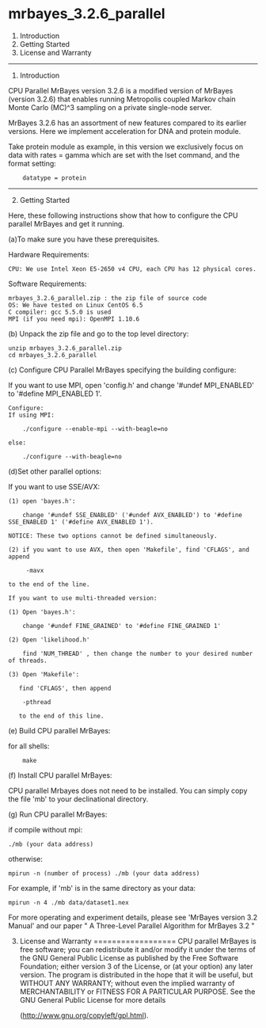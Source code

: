 # mrbayes_3.2.6_parallel

1. Introduction
2. Getting Started
3. License and Warranty
-------------------------------------------------------------------------------

1. Introduction

CPU Parallel MrBayes version 3.2.6 is a modified version of MrBayes (version 3.2.6) that enables running Metropolis coupled Markov chain Monte Carlo (MC)^3 sampling on a private single-node server.

MrBayes 3.2.6 has an assortment of new features compared to its earlier versions. Here we implement acceleration for DNA and protein module.

Take protein module as example, in this version we exclusively focus on data with rates = gamma which are set with the lset command, and the format setting:

		datatype = protein

-------------------------------------------------------------------------------

2. Getting Started

Here, these following instructions show that how to configure the CPU parallel MrBayes and get it running.

(a)To make sure you have these prerequisites.

Hardware Requirements:
		
	CPU: We use Intel Xeon E5-2650 v4 CPU, each CPU has 12 physical cores.
	
Software Requirements:
	
  	mrbayes_3.2.6_parallel.zip : the zip file of source code
	OS: We have tested on Linux CentOS 6.5
	C compiler: gcc 5.5.0 is used
	MPI (if you need mpi): OpenMPI 1.10.6

(b) Unpack the zip file and go to the top level directory:
	
	unzip mrbayes_3.2.6_parallel.zip
	cd mrbayes_3.2.6_parallel

(c) Configure CPU Parallel MrBayes specifying the building configure:
   
   If you want to use MPI, open 'config.h' and change '#undef MPI_ENABLED' to '#define MPI_ENABLED 1'.

    Configure: 
    If using MPI:
		
    	./configure --enable-mpi --with-beagle=no
    
    else:

    	./configure --with-beagle=no

(d)Set other parallel options:
     
   If you want to use SSE/AVX:
	
	(1) open 'bayes.h':
		
		change '#undef SSE_ENABLED' ('#undef AVX_ENABLED') to '#define SSE_ENABLED 1' ('#define AVX_ENABLED 1').
	
	NOTICE: These two options cannot be defined simultaneously.
	
	(2) if you want to use AVX, then open 'Makefile', find 'CFLAGS', and append		
	
 		 -mavx
	
	to the end of the line.
	
	If you want to use multi-threaded version:
	
	(1) Open 'bayes.h':
		
		change '#undef FINE_GRAINED' to '#define FINE_GRAINED 1'
	
	(2) Open 'likelihood.h'
		
		find 'NUM_THREAD' , then change the number to your desired number of threads.
	
	(3) Open 'Makefile':
		
	   find 'CFLAGS', then append
	   	
		-pthread
	   
	   to the end of this line.

(e) Build CPU parallel MrBayes:
	
   for all shells:

		make
(f) Install CPU parallel MrBayes:
	
CPU parallel Mrbayes does not need to be installed. You can simply copy the file 'mb' to your declinational directory.

(g) Run CPU parallel MrBayes:

if compile without mpi: 
  
	./mb (your data address)
otherwise: 

	mpirun -n (number of process) ./mb (your data address)
For example, if 'mb' is in the same directory as your data: 

	mpirun -n 4 ./mb data/dataset1.nex 

For more operating and experiment details, please see 'MrBayes version 3.2 Manual' and our paper " A Three-Level Parallel Algorithm for MrBayes 3.2 "

3. License and Warranty
==================
CPU parallel MrBayes is free software; you can redistribute it and/or modify it under the terms of the GNU General Public License as published by the Free Software Foundation; either version 3 of the License, or (at your option) any later version.
The program is distributed in the hope that it will be useful, but WITHOUT ANY WARRANTY; without even the implied warranty of	MERCHANTABILITY or FITNESS FOR A PARTICULAR PURPOSE. See the GNU General Public License for more details

	(http://www.gnu.org/copyleft/gpl.html).
	


